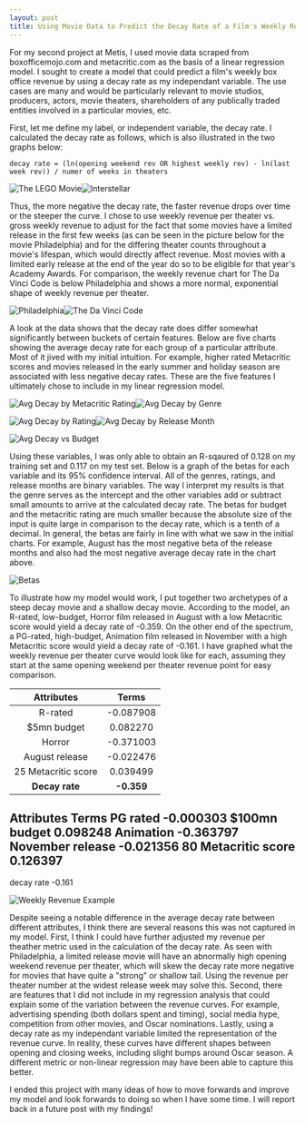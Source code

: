 ```yaml
---
layout: post
title: Using Movie Data to Predict the Decay Rate of a Film's Weekly Revenue
---
```


For my second project at Metis, I used movie data scraped from boxofficemojo.com and metacritic.com as the basis of a linear regression model. I sought to create a model that could predict a film's weekly box office revenue by using a decay rate as my independant variable. The use cases are many and would be particularly relevant to movie studios, producers, actors, movie theaters, shareholders of any publically traded entities involved in a particular movies, etc. 

First, let me define my label, or independent variable, the decay rate. I calculated the decay rate as follows, which is also illustrated in the two graphs below:

`decay rate = (ln(opening weekend rev OR highest weekly rev) - ln(last week rev)) / numer of weeks in theaters`

![The LEGO Movie](https://raw.githubusercontent.com/applebym/applebym.github.io/master/images/post2/lego.png)![Interstellar](https://raw.githubusercontent.com/applebym/applebym.github.io/master/images/post2/stellar.png)
 
Thus, the more negative the decay rate, the faster revenue drops over time or the steeper the curve. I chose to use weekly revenue per theater vs. gross weekly revenue to adjust for the fact that some movies have a limited release in the first few weeks (as can be seen in the picture below for the movie Philadelphia) and for the differing theater counts throughout a movie's lifespan, which would directly affect revenue. Most movies with a limited early release at the end of the year do so to be eligible for that year's Academy Awards. For comparison, the weekly revenue chart for The Da Vinci Code is below Philadelphia and shows a more normal, exponential shape of weekly revenue per theater. 
 
![Philadelphia](https://raw.githubusercontent.com/applebym/applebym.github.io/master/images/post2/Philadelphia.jpg)![The Da Vinci Code](https://raw.githubusercontent.com/applebym/applebym.github.io/master/images/post2/davinci.jpg)
 
A look at the data shows that the decay rate does differ somewhat significantly between buckets of certain features. Below are five charts showing the average decay rate for each group of a particular attribute. Most of it jived with my initial intuition. For example, higher rated Metacritic scores and movies released in the early summer and holiday season are associated with less negative decay rates. These are the five features I ultimately chose to include in my linear regression model. 

![Avg Decay by Metacritic Rating](https://raw.githubusercontent.com/applebym/applebym.github.io/master/images/post2/avg_decay_by_meta.png)![Avg Decay by Genre](https://raw.githubusercontent.com/applebym/applebym.github.io/master/images/post2/avg_decay_by_genre.png)

![Avg Decay by Rating](https://raw.githubusercontent.com/applebym/applebym.github.io/master/images/post2/avg_decay_by_rating.png)![Avg Decay by Release Month](https://raw.githubusercontent.com/applebym/applebym.github.io/master/images/post2/avg_decay_by_month.png)

![Avg Decay vs Budget](https://raw.githubusercontent.com/applebym/applebym.github.io/master/images/post2/scatter_budget_decay.png)

Using these variables, I was only able to obtain an R-sqaured of 0.128 on my training set and 0.117 on my test set. Below is a graph of the betas for each variable and its 95% confidence interval. All of the genres, ratings, and release months are binary variables. The way I interpret my results is that the genre serves as the intercept and the other variables add or subtract small amounts to arrive at the calculated decay rate. The betas for budget and the metacritic rating are much smaller because the absolute size of the input is quite large in comparison to the decay rate, which is a tenth of a decimal. In general, the betas are fairly in line with what we saw in the initial charts. For example, August has the most negative beta of the release months and also had the most negative average decay rate in the chart above. 

![Betas](https://raw.githubusercontent.com/applebym/applebym.github.io/master/images/post2/betas.png)

To illustrate how my model would work, I put together two archetypes of a steep decay movie and a shallow decay movie. According to the model, an R-rated, low-budget, Horror film released in August with a low Metacritic score would yield a decay rate of -0.359. On the other end of the spectrum, a PG-rated, high-budget, Animation film released in November with a high Metacritic score would yield a decay rate of -0.161. I have graphed what the weekly revenue per theater curve would look like for each, assuming they start at the same opening weekend per theater revenue point for easy comparison. 

| Attributes    | Terms      |
|:-------------:|:----------:|
| R-rated       |  -0.087908 |
| $5mn budget   |   0.082270 |
| Horror        |  -0.371003 |
| August release|  -0.022476 |
| 25 Metacritic score | 0.039499 |
| **Decay rate** | **-0.359** |



Attributes			      Terms
PG rated			-0.000303
$100mn budget	        0.098248
Animation 			-0.363797
November release	-0.021356
80 Metacritic score	 0.126397
--------------------------------------------
decay rate 			      -0.161


![Weekly Revenue Example](https://raw.githubusercontent.com/applebym/applebym.github.io/master/images/post2/weeklyrevs.png)

Despite seeing a notable difference in the average decay rate between different attributes, I think there are several reasons this was not captured in my model. First, I think I could have further adjusted my revenue per theather metric used in the calculation of the decay rate. As seen with Philadelphia, a limited release movie will have an abnormally high opening weekend revenue per theater, which will skew the decay rate more negative for movies that have quite a "strong" or shallow tail. Using the revenue per theater number at the widest release week may solve this. Second, there are features that I did not include in my regression analysis that could explain some of the variation between the revenue curves. For example, advertising spending (both dollars spent and timing), social media hype, competition from other movies, and Oscar nominations. Lastly, using a decay rate as my independant variable limited the representation of the revenue curve. In reality, these curves have different shapes between opening and closing weeks, including slight bumps around Oscar season. A different metric or non-linear regression may have been able to capture this better. 

I ended this project with many ideas of how to move forwards and improve my model and look forwards to doing so when I have some time. I will report back in a future post with my findings!
